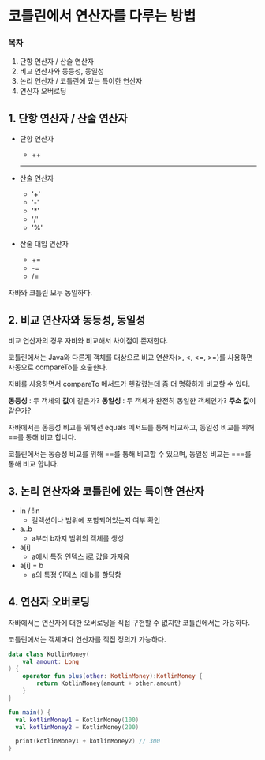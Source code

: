 #  코틀린에서 연산자를 다루는 방법

### 목차 

1. 단항 연산자 / 산술 연산자
2. 비교 연산자와 동등성, 동일성
3. 논리 연산자 / 코틀린에 있는 특이한 연산자
4. 연산자 오버로딩

## 1. 단항 연산자 / 산술 연산자

- 단항 연산자
  - ++
  - --

- 산술 연산자
  - '+'
  - '-'
  - '*'
  - '/'
  - '%'

- 산술 대입 연산자
  - +=
  - -=
  - /=
  

자바와 코틀린 모두 동일하다.

## 2. 비교 연산자와 동등성, 동일성

비교 연산자의 경우 자바와 비교해서 차이점이 존재한다.

코틀린에서는 Java와 다른게 객체를 대상으로 비교 연산자(>, <, <=, >=)를 사용하면 자동으로 compareTo를 호출한다.

자바를 사용하면서 compareTo 메서드가 헷갈렸는데 좀 더 명확하게 비교할 수 있다.

**동등성** : 두 객체의 **값**이 같은가?
**동일성** : 두 객체가 완전히 동일한 객체인가? **주소 값**이 같은가? 

자바에서는 동등성 비교를 위해선 equals 메서드를 통해 비교하고, 동일성 비교를 위해 ==를 통해 비교 합니다.

코틀린에서는 동승성 비교를 위해 ==를 통해 비교할 수 있으며, 동일성 비교는 ===를 통해 비교 합니다.

## 3. 논리 연산자와 코틀린에 있는 특이한 연산자
- in / !in
  - 컬렉션이나 범위에 포함되어있는지 여부 확인
- a..b
  - a부터 b까지 범위의 객체를 생성
- a[i] 
  - a에서 특정 인덱스 i로 값을 가져옴
- a[i] = b
  - a의 특정 인덱스 i에 b를 할당함

## 4. 연산자 오버로딩

자바에서는 연산자에 대한 오버로딩을 직접 구현할 수 없지만 코틀린에서는 가능하다.

코틀린에서는 객체마다 연산자를 직접 정의가 가능하다.

```kotlin
data class KotlinMoney(
    val amount: Long
) {
    operator fun plus(other: KotlinMoney):KotlinMoney {
        return KotlinMoney(amount + other.amount)
    }
}

fun main() {
  val kotlinMoney1 = KotlinMoney(100)
  val kotlinMoney2 = KotlinMoney(200)

  print(kotlinMoney1 + kotlinMoney2) // 300
}
```

